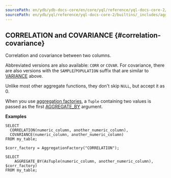```yaml
---
sourcePath: en/ydb/ydb-docs-core/en/core/yql/reference/yql-docs-core-2/builtins/_includes/aggregation/corr_covar.md
sourcePath: en/ydb/yql/reference/yql-docs-core-2/builtins/_includes/aggregation/corr_covar.md
---
```


## CORRELATION and COVARIANCE {#correlation-covariance}

Correlation and covariance between two columns.

Abbreviated versions are also available: `CORR` or `COVAR`. For covariance, there are also versions with the `SAMPLE`/`POPULATION` suffix that are similar to [VARIANCE](#variance) above.

Unlike most other aggregate functions, they don't skip `NULL`, but accept it as 0.

When you use [aggregation factories](../../basic.md#aggregationfactory), a `Tuple` containing two values is passed as the first [AGGREGATE_BY](#aggregateby) argument.

**Examples**

```yql
SELECT
  CORRELATION(numeric_column, another_numeric_column),
  COVARIANCE(numeric_column, another_numeric_column)
FROM my_table;
```

```yql
$corr_factory = AggregationFactory("CORRELATION");

SELECT
    AGGREGATE_BY(AsTuple(numeric_column, another_numeric_column), $corr_factory)
FROM my_table;
```


